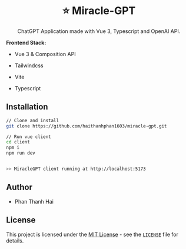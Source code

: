 <div align="center">
<h1> ⭐️ Miracle-GPT</h1>
</div>

<div align="center">ChatGPT Application made with Vue 3, Typescript and OpenAI API.</div>


**Frontend Stack:**

- Vue 3 & Composition API

- Tailwindcss

- Vite

- Typescript

## Installation

```bash
// Clone and install 
git clone https://github.com/haithanhphan1603/miracle-gpt.git

// Run vue client
cd client
npm i
npm run dev


>> MiracleGPT client running at http://localhost:5173

```

## Author

- Phan Thanh Hai

## License

This project is licensed under the [MIT License](https://opensource.org/licenses/MIT) - see the [`LICENSE`](LICENSE) file for details.
